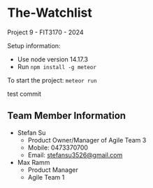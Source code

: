 # The-Watchlist
Project 9 - FIT3170 - 2024

Setup information:
- Use node version 14.17.3
- Run `npm install -g meteor`

To start the project:
```meteor run```

test commit

## Team Member Information
- Stefan Su
  - Product Owner/Manager of Agile Team 3 
  - Mobile: 0473370700
  - Email: stefansu3526@gmail.com
- Max Ramm
  - Product Manager
  - Agile Team 1